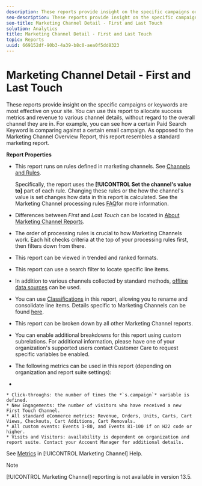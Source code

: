 ```yaml
---
description: These reports provide insight on the specific campaigns or keywords are most effective on your site. You can use this report to allocate success metrics and revenue to various channel details, without regard to the overall channel they are in. For example, you can see how a certain Paid Search Keyword is comparing against a certain email campaign. As opposed to the Marketing Channel Overview Report, this report resembles a standard marketing report.
seo-description: These reports provide insight on the specific campaigns or keywords are most effective on your site. You can use this report to allocate success metrics and revenue to various channel details, without regard to the overall channel they are in. For example, you can see how a certain Paid Search Keyword is comparing against a certain email campaign. As opposed to the Marketing Channel Overview Report, this report resembles a standard marketing report.
seo-title: Marketing Channel Detail - First and Last Touch
solution: Analytics
title: Marketing Channel Detail - First and Last Touch
topic: Reports
uuid: 669152df-90b3-4a39-b8c0-aea0f5dd8323
---
```


# Marketing Channel Detail - First and Last Touch

These reports provide insight on the specific campaigns or keywords are most effective on your site. You can use this report to allocate success metrics and revenue to various channel details, without regard to the overall channel they are in. For example, you can see how a certain Paid Search Keyword is comparing against a certain email campaign. As opposed to the Marketing Channel Overview Report, this report resembles a standard marketing report.

 **Report Properties**

* This report runs on rules defined in marketing channels. See [Channels and Rules](https://marketing.adobe.com/resources/help/en_US/mchannel/c_channels_rules.html).

  Specifically, the report uses the **[!UICONTROL Set the channel's value to]** part of each rule. Changing these rules or the how the channel's value is set changes how data in this report is calculated. See the Marketing Channel processing rules [FAQ](https://marketing.adobe.com/resources/help/en_US/mchannel/c_faq.html)for more information.

* Differences between *First* and *Last Touch* can be located in [About Marketing Channel Reports](https://marketing.adobe.com/resources/help/en_US/mchannel/c_overview.html).

* The order of processing rules is crucial to how Marketing Channels work. Each hit checks criteria at the top of your processing rules first, then filters down from there.
* This report can be viewed in trended and ranked formats.
* This report can use a search filter to locate specific line items.
* In addition to various channels collected by standard methods, [offline data sources](https://marketing.adobe.com/resources/help/en_US/mchannel/c_overview_online_offline.html) can be used.
* You can use [Classifications](https://marketing.adobe.com/resources/help/en_US/reference/classifications.html) in this report, allowing you to rename and consolidate line items. Details specific to Marketing Channels can be found [here](https://marketing.adobe.com/resources/help/en_US/mchannel/t_classifications.html).

* This report can be broken down by all other Marketing Channel reports.
* You can enable additional breakdowns for this report using custom subrelations. For additional information, please have one of your organization's supported users contact Customer Care to request specific variables be enabled.
* The following metrics can be used in this report (depending on organization and report suite settings): 
*

    * Click-throughs: the number of times the *`s.campaign`* variable is defined.
    * New Engagements: the number of visitors who have received a new First Touch Channel.
    * All standard eCommerce metrics: Revenue, Orders, Units, Carts, Cart Views, Checkouts, Cart Additions, Cart Removals.
    * All custom events: Events 1-80, and Events 81-100 if on H22 code or higher.
    * Visits and Visitors: availability is dependent on organization and report suite. Contact your Account Manager for additional details.

  See [Metrics](https://marketing.adobe.com/resources/help/en_US/mchannel/c_overview_metrics.html) in [!UICONTROL Marketing Channel] Help.

>[!NOTE]
>
>[!UICONTROL Marketing Channel] reporting is not available in version 13.5.

